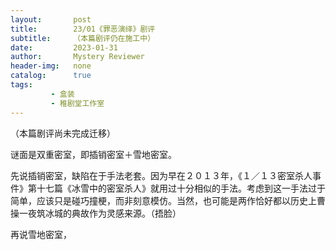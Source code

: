 ```yaml
---
layout:       post
title:        23/01《罪恶演绎》剧评
subtitle:     （本篇剧评仍在施工中）
date:         2023-01-31
author:       Mystery Reviewer
header-img:   none
catalog:      true
tags:
         - 盒装
         - 稚剧堂工作室
---
```


（本篇剧评尚未完成迁移）



谜面是双重密室，即插销密室＋雪地密室。

先说插销密室，缺陷在于手法老套。因为早在２０１３年，《１／１３密室杀人事件》第十七篇《冰雪中的密室杀人》就用过十分相似的手法。考虑到这一手法过于简单，应该只是碰巧撞梗，而非刻意模仿。当然，也可能是两作恰好都以历史上曹操一夜筑冰城的典故作为灵感来源。（捂脸）

再说雪地密室，
